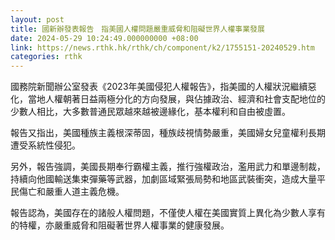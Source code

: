 ```yaml
---
layout: post
title: 國新辦發表報告　指美國人權問題嚴重威脅和阻礙世界人權事業發展
date: 2024-05-29 10:24:49.000000000 +08:00
link: https://news.rthk.hk/rthk/ch/component/k2/1755151-20240529.htm
categories: rthk
---
```


國務院新聞辦公室發表《2023年美國侵犯人權報告》，指美國的人權狀況繼續惡化，當地人權朝著日益兩極分化的方向發展，與佔據政治、經濟和社會支配地位的少數人相比，大多數普通民眾越來越被邊緣化，基本權利和自由被虛置。

報告又指出，美國種族主義根深蒂固，種族歧視情勢嚴重，美國婦女兒童權利長期遭受系統性侵犯。

另外，報告強調，美國長期奉行霸權主義，推行強權政治，濫用武力和單邊制裁，持續向他國輸送集束彈藥等武器，加劇區域緊張局勢和地區武裝衝突，造成大量平民傷亡和嚴重人道主義危機。

報告認為，美國存在的諸般人權問題，不僅使人權在美國實質上異化為少數人享有的特權，亦嚴重威脅和阻礙著世界人權事業的健康發展。
